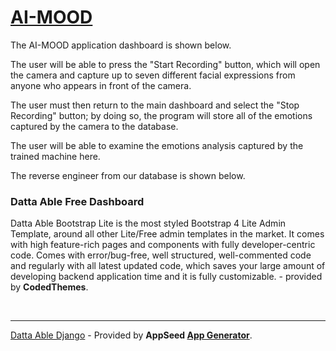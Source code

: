 # [AI-MOOD](https://appseed.us/product/datta-able/django/)



The AI-MOOD application dashboard is shown below.




The user will be able to press the "Start Recording" button, which will open the camera and capture up to seven different facial expressions from anyone who appears in front of the camera.


The user must then return to the main dashboard and select the "Stop Recording" button; by doing so, the program will store all of the emotions captured by the camera to the database.


The user will be able to examine the emotions analysis captured by the trained machine here.


The reverse engineer from our database is shown below.



### Datta Able Free Dashboard

Datta Able Bootstrap Lite is the most styled Bootstrap 4 Lite Admin Template, around all other Lite/Free admin templates in the market. It comes with high feature-rich pages and components with fully developer-centric code. Comes with error/bug-free, well structured, well-commented code and regularly with all latest updated code, which saves your large amount of developing backend application time and it is fully customizable. - provided by **CodedThemes**.

<br />

---
[Datta Able Django](https://appseed.us/product/datta-able/django/) - Provided by **AppSeed [App Generator](https://appseed.us/app-generator)**.
